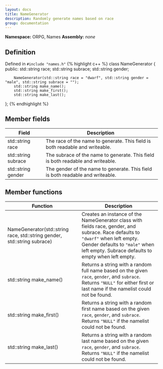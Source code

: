 ```yaml
---
layout: docs
title: NameGenerator
description: Randomly generate names based on race
group: documentation
---
```


**Namespace:** ORPG, Names
**Assembly:** _none_  

## Definition
Defined in `#include "names.h"`
{% highlight c++ %}
class NameGenerator {
    public:
        std::string race;
        std::string subrace;
        std::string gender;

        NameGenerator(std::string race = "dwarf", std::string gender = "male", std::string subrace = "");
        std::string make_name();
        std::string make_first();
        std::string make_last();
};
{% endhighlight %}

## Member fields

Field         | Description |
 ------------ | ----------- |
std::string race | The race of the name to generate. This field is both readable and writeable. |
std::string subrace | The subrace of the name to generate. This field is both readable and writeable. |
std::string gender | The gender of the name to generate. This field is both readable and writeable. |

## Member functions

Function      | Description |
 ------------ | ----------- |
NameGenerator(std::string race, std::string gender, std::string subrace) | Creates an instance of the NameGenerator class with fields race, gender, and subrace. Race defaults to `"dwarf"` when left empty. Gender defaults to `"male"` when left empty. Subrace defaults to empty when left empty. |
std::string make_name() | Returns a string with a random full name based on the given `race`, `gender`, and `subrace`. Returns `"NULL"` for either first or last name if the namelist could not be found. |
std::string make_first() | Returns a string with a random first name based on the given `race`, `gender`, and `subrace`. Returns `"NULL"` if the namelist could not be found. |
std::string make_last() | Returns a string with a random last name based on the given `race`, `gender`, and `subrace`. Returns `"NULL"` if the namelist could not be found. |